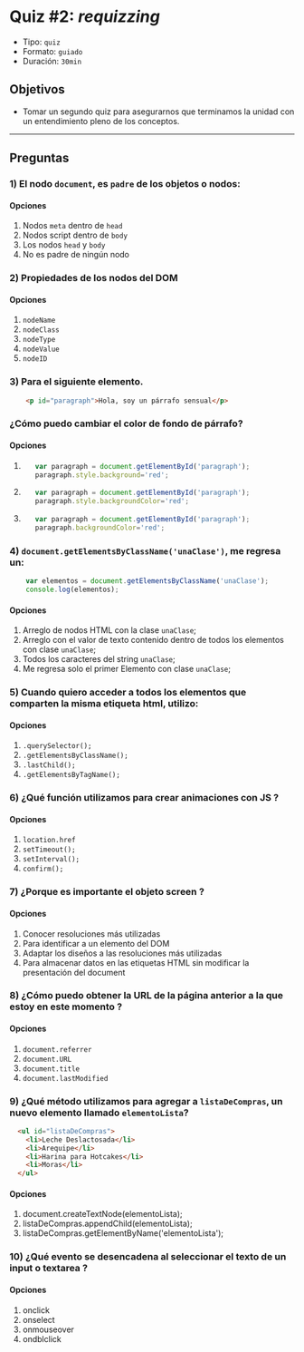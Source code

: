 # Quiz #2: _requizzing_
- Tipo: `quiz`
- Formato: `guiado`
- Duración: `30min`

## Objetivos

- Tomar un segundo quiz para asegurarnos que terminamos la unidad con un entendimiento pleno de los conceptos.

***

## Preguntas

### 1) El nodo `document`, es `padre` de los objetos o nodos:
#### Opciones

  1. Nodos `meta` dentro de `head`
  2. Nodos script dentro de `body`
  3. Los nodos `head` y `body`
  4. No es padre de ningún nodo

<solution style="display:none;">3</solution>

### 2) Propiedades de los nodos del DOM
#### Opciones
  1. `nodeName`
  2. `nodeClass`
  3. `nodeType`
  4. `nodeValue`
  5. `nodeID`

<solution style="display:none;">1,3,4</solution>

### 3) Para el siguiente elemento.
```html
    <p id="paragraph">Hola, soy un párrafo sensual</p>
```
### ¿Cómo puedo cambiar el color de fondo de párrafo?
#### Opciones
  1. ```javascript
        var paragraph = document.getElementById('paragraph');
        paragraph.style.background='red';
     ```
  2. ```javascript
        var paragraph = document.getElementById('paragraph');
        paragraph.style.backgroundColor='red';
     ```
  3. ```javascript
        var paragraph = document.getElementById('paragraph');
        paragraph.backgroundColor='red';
     ```

<solution style="display:none;">2</solution>


### 4) `document.getElementsByClassName('unaClase')`, me regresa un:
```javascript
    var elementos = document.getElementsByClassName('unaClase');
    console.log(elementos);
```
#### Opciones
  1. Arreglo de nodos HTML con la clase `unaClase`;
  2. Arreglo con el valor de texto contenido dentro de todos los elementos con clase `unaClase`;
  3. Todos los caracteres del string `unaClase`;
  4. Me regresa solo el primer Elemento con clase `unaClase`;


<solution style="display:none;">1</solution>

### 5) Cuando quiero acceder a todos los elementos que comparten la misma etiqueta html, utilizo:
#### Opciones
  1. `.querySelector();`
  2. `.getElementsByClassName();`
  3. `.lastChild();`
  4. `.getElementsByTagName();`

<solution style="display:none;">4</solution>

### 6) ¿Qué función utilizamos para crear animaciones con JS ?
#### Opciones
  1. `location.href`
  2. `setTimeout();`
  3. `setInterval();`
  4. `confirm();`

<solution style="display:none;">3</solution>

### 7) ¿Porque es importante el objeto screen ?
#### Opciones
  1. Conocer resoluciones más utilizadas
  2. Para identificar a un elemento del DOM
  3. Adaptar los diseños a las resoluciones más utilizadas
  4. Para almacenar  datos en las etiquetas HTML sin modificar la presentación del document

<solution style="display:none;">1,3</solution>

### 8) ¿Cómo puedo obtener la URL de la página anterior a la que estoy en este momento ?
#### Opciones
  1. `document.referrer`
  2. `document.URL`
  3. `document.title`
  4. `document.lastModified`

<solution style="display:none;">1</solution>

### 9) ¿Qué método utilizamos para agregar a `listaDeCompras`, un nuevo elemento llamado `elementoLista`?
```html
  <ul id="listaDeCompras">
    <li>Leche Deslactosada</li>
    <li>Arequipe</li>
    <li>Harina para Hotcakes</li>
    <li>Moras</li>
  </ul>
```
#### Opciones
  1. document.createTextNode(elementoLista);
  2. listaDeCompras.appendChild(elementoLista);
  3. listaDeCompras.getElementByName('elementoLista');

<solution style="display:none;">2</solution>

### 10) ¿Qué evento se desencadena al seleccionar el texto de un input o textarea ?
#### Opciones

  1. onclick
  2. onselect
  3. onmouseover
  4. ondblclick

<solution style="display:none;">2</solution>

